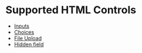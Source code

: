 # Supported HTML Controls

* [Inputs][inputs]
* [Choices][choices]
* [File Upload][file-upload]
* [Hidden field][hidden-field]

[inputs]: inputs.md
[choices]: choices.md
[file-upload]: file-upload.md
[hidden-field]: hidden-field.md
